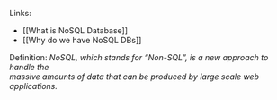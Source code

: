 Links:
* [[What is NoSQL Database]]
* [[Why do we have NoSQL DBs]]

Definition: *NoSQL, which stands for “Non-SQL”, is a new approach to handle the  
massive amounts of data that can be produced by large scale web  
applications.*